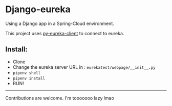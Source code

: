 # Django-eureka

Using a Django app in a Spring-Cloud environment.

This project uses [py-eureka-client](https://pypi.org/project/py-eureka-client/) to connect to eureka.

## Install:

- Clone
- Change the eureka server URL in : `eurekatest/webpage/__init__.py`
- `pipenv shell`
- `pipenv install`
- RUN!

---

Contributions are welcome. I'm tooooooo lazy lmao
